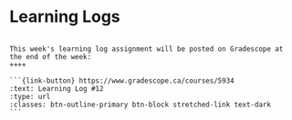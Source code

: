 # Learning Logs

````{panels}

This week's learning log assignment will be posted on Gradescope at the end of the week:
++++ 

```{link-button} https://www.gradescope.ca/courses/5934
:text: Learning Log #12
:type: url
:classes: btn-outline-primary btn-block stretched-link text-dark
```
````
